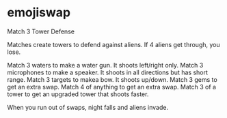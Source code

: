 # emojiswap
Match 3 Tower Defense

Matches create towers to defend against aliens. If 4 aliens get through, you lose.

Match 3 waters to make a water gun. It shoots left/right only.
Match 3 microphones to make a speaker. It shoots in all directions but has short range.
Match 3 targets to makea bow. It shoots up/down.
Match 3 gems to get an extra swap.
Match 4 of anything to get an extra swap.
Match 3 of a tower to get an upgraded tower that shoots faster.

When you run out of swaps, night falls and aliens invade.
